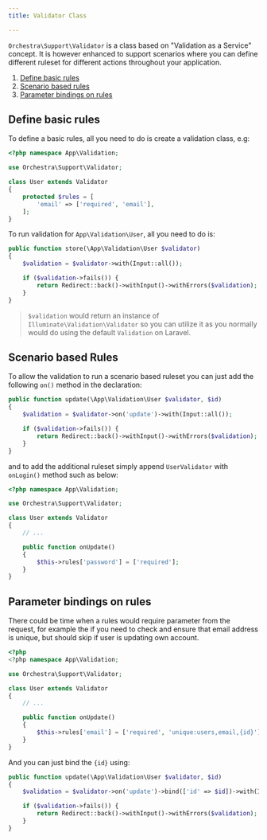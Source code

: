 ```yaml
---
title: Validator Class

---
```


`Orchestra\Support\Validator` is a class based on "Validation as a Service" concept. It is however enhanced to support scenarios where you can define different ruleset for different actions throughout your application.

1. [Define basic rules](#basic-rules)
2. [Scenario based rules](#scenario-rules)
3. [Parameter bindings on rules](#parameter-bindings-rules)

<a name="basic-rules"></a>
## Define basic rules

To define a basic rules, all you need to do is create a validation class, e.g:

```php
<?php namespace App\Validation;

use Orchestra\Support\Validator;

class User extends Validator
{
	protected $rules = [
		'email' => ['required', 'email'],
	];
}
```

To run validation for `App\Validation\User`, all you need to do is:

```php
public function store(\App\Validation\User $validator)
{
	$validation = $validator->with(Input::all());

	if ($validation->fails()) {
		return Redirect::back()->withInput()->withErrors($validation);
	}
}
```

> `$validation` would return an instance of `Illuminate\Validation\Validator` so you can utilize it as you normally would do using the default `Validation` on Laravel.

<a name="scenario-rules"></a>
## Scenario based Rules

To allow the validation to run a scenario based ruleset you can just add the following `on()` method in the declaration:

```php
public function update(\App\Validation\User $validator, $id)
{
	$validation = $validator->on('update')->with(Input::all());

	if ($validation->fails()) {
		return Redirect::back()->withInput()->withErrors($validation);
	}
}
```

and to add the additional ruleset simply append `UserValidator` with `onLogin()` method such as below:

```php
<?php namespace App\Validation;

use Orchestra\Support\Validator;

class User extends Validator
{
	// ...

	public function onUpdate()
	{
		$this->rules['password'] = ['required'];
	}
}
```

<a name="parameter-bindings-rules"></a>
## Parameter bindings on rules

There could be time when a rules would require parameter from the request, for example the if you need to check and ensure that email address is unique, but should skip if user is updating own account.

```php
<?php
<?php namespace App\Validation;

use Orchestra\Support\Validator;

class User extends Validator
{
	// ...

	public function onUpdate()
	{
		$this->rules['email'] = ['required', 'unique:users,email,{id}'];
	}
}
```

And you can just bind the `{id}` using:

```php
public function update(\App\Validation\User $validator, $id)
{
	$validation = $validator->on('update')->bind(['id' => $id])->with(Input::all());

	if ($validation->fails()) {
		return Redirect::back()->withInput()->withErrors($validation);
	}
}
```
